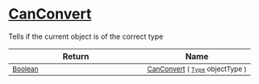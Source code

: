 # [CanConvert](./FeatureDescriptorJsonConverter-100664021.md)

Tells if the current object is of the correct type

| Return | Name | 
| --- | --- | 
| <sub>[Boolean](https://docs.microsoft.com/en-us/dotnet/api/System.Boolean)</sub><img width=200/>| <sub>[CanConvert](./FeatureDescriptorJsonConverter-100664021.md) ( [`Type`](https://docs.microsoft.com/en-us/dotnet/api/System.Type) objectType )</sub>| <br>


